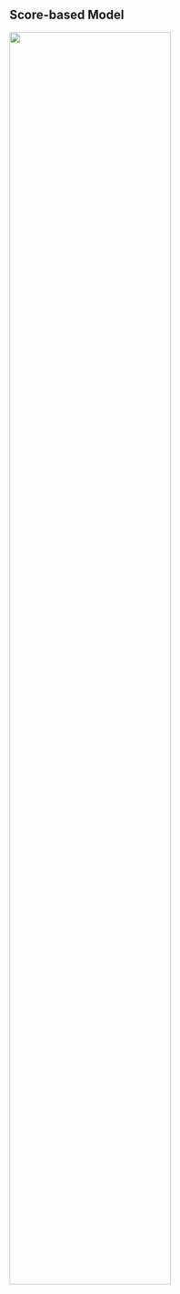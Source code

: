 ## Score-based Model

<img src="https://github.com/mathdoyun/Score-based-Model/assets/135238974/bf229d95-fa07-4159-98d8-cd7fc8b197ab" width="75%" height="75%"/>
